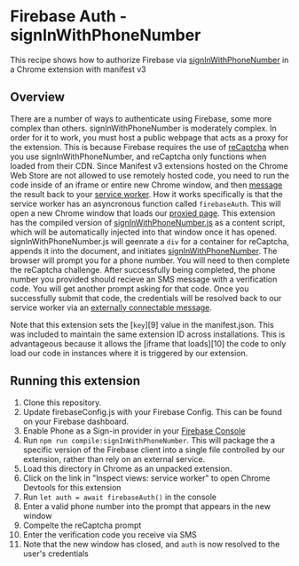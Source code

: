 # Firebase Auth - signInWithPhoneNumber

This recipe shows how to authorize Firebase via [signInWithPhoneNumber][1] in a Chrome extension with manifest v3

## Overview

There are a number of ways to authenticate using Firebase, some more complex than others.
signInWithPhoneNumber is moderately complex. In order for it to work, you must host a public webpage that acts as a proxy for the extension. This is because Firebase requires the use of [reCaptcha][2] when you use signInWithPhoneNumber, and reCaptcha only functions when loaded from their CDN. Since Manifest v3 extensions hosted on the Chrome Web Store are not allowed to use remotely hosted code, you need to run the code inside of an iframe or entire new Chrome window, and then [message][3] the result back to your [service worker][4].
How it works specifically is that the service worker has an asyncronous function called `firebaseAuth`. This will open a new Chrome window that loads our [proxied page][5]. This extension has the compiled version of [signInWithPhoneNumber.js][6] as a content script, which will be automatically injected into that window once it has opened. signInWithPhoneNumber.js will geenrate a `div` for a container for reCaptcha, appends it into the document, and initiates [signInWithPhoneNumber][1]. The browser will prompt you for a phone number. You will need to then complete the reCaptcha challenge. After successfully being completed, the phone number you provided should recieve an SMS message with a verification code. You will get another prompt asking for that code. Once you successfully submit that code, the credentials will be resolved back to our service worker via an [externally connectable message][7].

Note that this extension sets the [`key`][9] value in the manifest.json. This was included to maintain the same extension ID across installations. This is advantageous because it allows the [iframe that loads][10] the code to only load our code in instances where it is triggered by our extension.

## Running this extension

1. Clone this repository.
1. Update firebaseConfig.js with your Firebase Config. This can be found on your Firebase dashboard.
1. Enable Phone as a Sign-in provider in your [Firebase Console][8]
1. Run `npm run compile:signInWithPhoneNumber`. This will package the a specific version of the Firebase client into a single file controlled by our extension, rather than rely on an external service.
1. Load this directory in Chrome as an unpacked extension.
1. Click on the link in "Inspect views: service worker" to open Chrome Devtools for this extension
1. Run `let auth = await firebaseAuth()` in the console
1. Enter a valid phone number into the prompt that appears in the new window
1. Compelte the reCaptcha prompt
1. Enter the verification code you receive via SMS
1. Note that the new window has closed, and `auth` is now resolved to the user's credentials

[1]: https://firebase.google.com/docs/reference/js/v8/firebase.auth.Auth#signinwithphonenumber
[2]: https://www.google.com/recaptcha/about/
[3]: https://developer.chrome.com/docs/extensions/develop/concepts/messaging
[4]: ./service_worker.js
[5]: https://glitch.com/edit/#!/positive-fanatical-machine?path=signInWithPhoneNumber.html
[6]: ./signInWithPhoneNumber.js
[7]: https://developer.chrome.com/docs/extensions/reference/manifest/externally-connectable
[8]: https://console.firebase.google.com/project/_/authentication/providers
